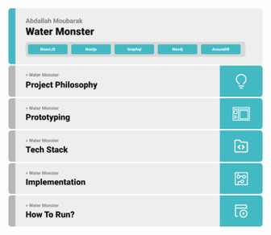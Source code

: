 <img src="./src/Header.svg" alt="Water Monster" />

<img src="./src/title1.svg" alt="Project Philosophy" />

<img src="./src/title2.svg" alt="Prototyping" />

<img src="./src/title3.svg" alt="Tech Stack" />

<img src="./src/title4.svg" alt="Implementation" />

<img src="./src/title5.svg" alt="How to run?" />

